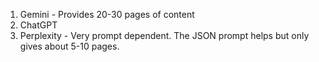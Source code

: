 
1. Gemini - Provides 20-30 pages of content 
2. ChatGPT
3. Perplexity - Very prompt dependent. The JSON prompt helps but only gives about 5-10 pages. 